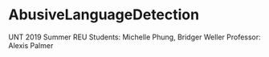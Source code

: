 # AbusiveLanguageDetection
UNT 2019 Summer REU 
Students: Michelle Phung, Bridger Weller
Professor: Alexis Palmer
